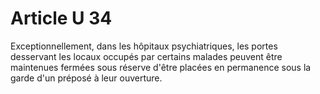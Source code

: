 # Article U 34

Exceptionnellement, dans les hôpitaux psychiatriques, les portes desservant les locaux occupés par certains malades peuvent être maintenues fermées sous réserve d'être placées en permanence sous la garde d'un préposé à leur ouverture.
